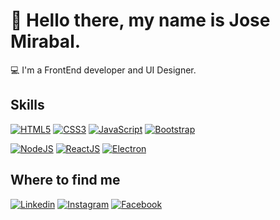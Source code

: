 # :wave: Hello there, my name is Jose Mirabal.

:computer: I'm a FrontEnd developer and UI Designer.

## Skills

[![HTML5](https://img.shields.io/badge/HTML5-424242?style=for-the-badge&logo=html5&logoColor=E34F26&labelColor=222&color=E34F26)]()
[![CSS3](https://img.shields.io/badge/CSS3-424242?style=for-the-badge&logo=CSS3&logoColor=1572B6&labelColor=222&color=1572B6)]()
[![JavaScript](https://img.shields.io/badge/JavaScript-424242?style=for-the-badge&logo=javascript&logoColor=F7DF1E&labelColor=222&color=F7DF1E)]()
[![Bootstrap](https://img.shields.io/badge/Bootstrap-424242?style=for-the-badge&logo=bootstrap&logoColor=7952B3&labelColor=222&color=7952B3)]()

[![NodeJS](https://img.shields.io/badge/Node_JS-424242?style=for-the-badge&logo=node.js&logoColor=339933&labelColor=222&color=339933)]()
[![ReactJS](https://img.shields.io/badge/React_JS-424242?style=for-the-badge&logo=react&logoColor=61DAFB&labelColor=222&color=61DAFB)]()
[![Electron](https://img.shields.io/badge/Electron_JS-424242?style=for-the-badge&logo=electron&logoColor=47848F&labelColor=222&color=47848F)]()

## Where to find me
[![Linkedin](https://img.shields.io/badge/Linkedin-424242?style=for-the-badge&logo=linkedin&logoColor=0A66C2&labelColor=222&color=0A66C2)](https://linkedin.com/in/JM1701)
[![Instagram](https://img.shields.io/badge/Instagram-424242?style=for-the-badge&logo=instagram&logoColor=E4405F&labelColor=222&color=E4405F)](https://instagram.com/jm_mirabal)
[![Facebook](https://img.shields.io/badge/Facebook-424242?style=for-the-badge&logo=facebook&logoColor=1877F2&labelColor=222&color=1877F2)](https://facebook.com/JM1701)
